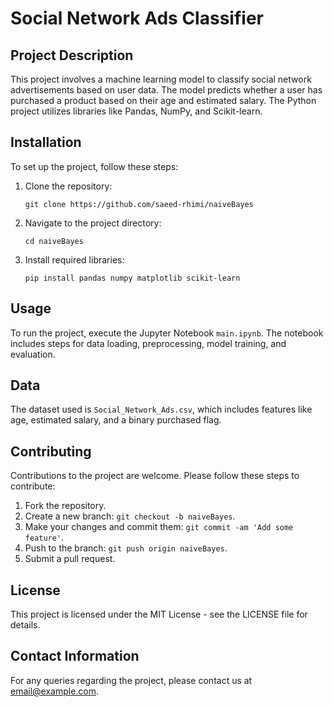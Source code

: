 
# Social Network Ads Classifier

## Project Description
This project involves a machine learning model to classify social network advertisements based on user data. The model predicts whether a user has purchased a product based on their age and estimated salary. The Python project utilizes libraries like Pandas, NumPy, and Scikit-learn.

## Installation
To set up the project, follow these steps:
1. Clone the repository:
   ```
   git clone https://github.com/saeed-rhimi/naiveBayes
   ```
2. Navigate to the project directory:
   ```
   cd naiveBayes
   ```
3. Install required libraries:
   ```
   pip install pandas numpy matplotlib scikit-learn
   ```

## Usage
To run the project, execute the Jupyter Notebook `main.ipynb`. The notebook includes steps for data loading, preprocessing, model training, and evaluation.

## Data
The dataset used is `Social_Network_Ads.csv`, which includes features like age, estimated salary, and a binary purchased flag.

## Contributing
Contributions to the project are welcome. Please follow these steps to contribute:
1. Fork the repository.
2. Create a new branch: `git checkout -b naiveBayes`.
3. Make your changes and commit them: `git commit -am 'Add some feature'`.
4. Push to the branch: `git push origin naiveBayes`.
5. Submit a pull request.

## License
This project is licensed under the MIT License - see the LICENSE file for details.

## Contact Information
For any queries regarding the project, please contact us at <email@example.com>.
